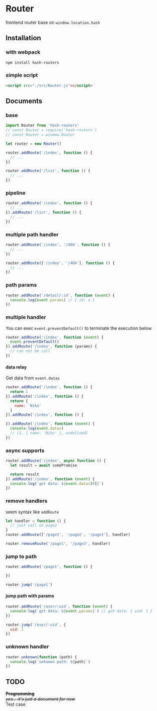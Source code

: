 # Router
frontend router base on `window.location.hash`

## Installation

### with webpack

```bash
npm install hash-routers
```

### simple script
```html
<script src="./src/Router.js"></script>
```

## Documents

### base

```javascript
import Router from 'hash-routers'
// const Router = require('hash-routers')
// const Router = window.Router

let router = new Router()

router.addRoute('/index', function () {
  // ...
})

router.addRoute('/list', function () {
  // ...
})
```

### pipeline

```javascript
router.addRoute('/index', function () {
  // ...
}).addRoute('/list', function () {
  // ...
})
```

### multiple path handler

```javascript
router.addRoute('/index', '/404', function () {
  // ...
})

router.addRoute(['/index', '/404'], function () {
  // ...
})
```

### path params

```javascript
router.addRoute('/detail/:id', function (event) {
  console.log(event.params) // { id: x }
})
```

### multiple handler

You can exec `event.preventDefault()` to terminate the execution below

```javascript
router.addRoute('/index', function (event) {
  event.preventDefault()
}).addRoute('/index', function (params) {
  // can not be call
})
```

#### data relay

Get data from `event.datas`

```javascript
router.addRoute('/index', function () {
  return 1
}).addRoute('/index', function () {
  return {
    name: 'Niko'
  }
}).addRoute('/index', function () {

}).addRoute('/index', function (event) {
  console.log(event.datas)
  // [1, { name: 'Niko' }, undefined]
})
```

### async supports

```javascript
router.addRoute('/index', async function () {
  let result = await somePromise

  return result
}).addRoute('/index', function (event) {
  console.log(`get data: ${event.datas[0]}`)
})
```

### remove handlers

seem syntax like `addRoute`

```javascript
let handler = function () {
  // just call on page2
}
router.addRoute(['/page1', '/page2', '/page3'], handler)

router.removeRoute('/page1', '/page3', handler)
```

### jump to path

```javascript
router.addRoute('/page1', function () {

})

router.jump('/page1')
```

#### jump path with params

```javascript
router.addRoute('/user/:uid', function (event) {
  console.log(`got data: ${event.params}`) // got data: { uid: 1 }
})

router.jump('/user/:uid', {
  uid: 1
})
```

### unknown handler

```javascript
router.unknown(function (path) {
  console.log(`unknown path: ${path}`)
})
```

## TODO

~~**Programming**~~  
~~*yes... it's just a document for now*~~  
Test case
